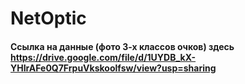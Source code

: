 # NetOptic
#### Ссылка на данные (фото 3-х классов очков) здесь https://drive.google.com/file/d/1UYDB_kX-YHIrAFe0Q7FrpuVkskoolfsw/view?usp=sharing

